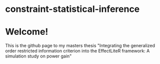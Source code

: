 ﻿# constraint-statistical-inference

# Welcome!
This is the github page to my masters thesis "Integrating the generalized order restricted information criterion into the EffectLiteR framework: A simulation study on power gain"


